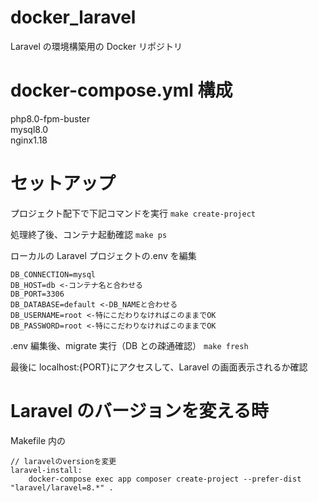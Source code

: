 # docker_laravel

Laravel の環境構築用の Docker リポジトリ

# docker-compose.yml 構成

php8.0-fpm-buster<br>
mysql8.0<br>
nginx1.18

# セットアップ

プロジェクト配下で下記コマンドを実行
`make create-project`

処理終了後、コンテナ起動確認
`make ps`

ローカルの Laravel プロジェクトの.env を編集

```
DB_CONNECTION=mysql
DB_HOST=db <-コンテナ名と合わせる
DB_PORT=3306
DB_DATABASE=default <-DB_NAMEと合わせる
DB_USERNAME=root <-特にこだわりなければこのままでOK
DB_PASSWORD=root <-特にこだわりなければこのままでOK
```

.env 編集後、migrate 実行（DB との疎通確認）
`make fresh`

最後に localhost:{PORT}にアクセスして、Laravel の画面表示されるか確認

# Laravel のバージョンを変える時

Makefile 内の

```
// laravelのversionを変更
laravel-install:
	docker-compose exec app composer create-project --prefer-dist "laravel/laravel=8.*" .
```
